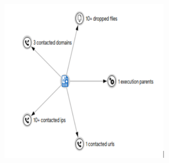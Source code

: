 ![image](https://github.com/MichalonCarpino/Tools_Legal_Utilisation/blob/main/Tools_Legal_Utilisation/images/VT2.PNG)
